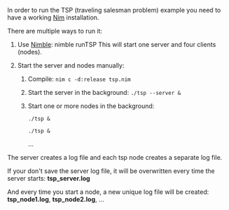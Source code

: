 In order to run the TSP (traveling salesman problem) example you need to have a working [Nim](https://nim-lang.org/) installation.

There are multiple ways to run it:

1. Use [Nimble](https://github.com/nim-lang/nimble): nimble runTSP
    This will start one server and four clients (nodes).

2. Start the server and nodes manually:
    1. Compile: `nim c -d:release tsp.nim`
    2. Start the server in the background: `./tsp --server &`
    3. Start one or more nodes in the background:

        `./tsp &`

        `./tsp &`

        ...

The server creates a log file and each tsp node creates a separate log file.

If your don't save the server log file, it will be overwritten every time the server starts: **tsp_server.log**

And every time you start a node, a new unique log file will be created: **tsp_node1.log**, **tsp_node2.log**, ...

